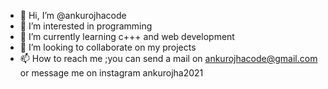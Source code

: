 - 👋 Hi, I’m @ankurojhacode
- 👀 I’m interested in programming 
- 🌱 I’m currently learning c+++ and web development
- 💞️ I’m looking to collaborate on my projects
- 📫 How to reach me ;you can send a mail on ankurojhacode@gmail.com or message me on instagram ankurojha2021

<!---
ankurojhacode/ankurojhacode is a ✨ special ✨ repository because its `README.md` (this file) appears on your GitHub profile.
You can click the Preview link to take a look at your changes.
--->

